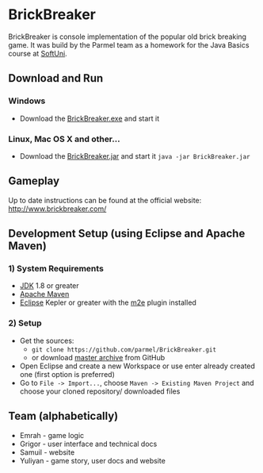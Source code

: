BrickBreaker
============

BrickBreaker is console implementation of the popular old brick breaking game. It was build by the Parmel team as a homework for the Java Basics course at [SoftUni](https://softuni.bg/).

## Download and Run

### Windows

* Download the [BrickBreaker.exe](#) and start it

### Linux, Mac OS X and other...

* Download the [BrickBreaker.jar](#) and start it ``java -jar BrickBreaker.jar``

## Gameplay

Up to date instructions can be found at the official website:
http://www.brickbreaker.com/

## Development Setup (using Eclipse and Apache Maven)

### 1) System Requirements

* [JDK](http://www.oracle.com/technetwork/java/javase/downloads/index.html) 1.8 or greater
* [Apache Maven](http://maven.apache.org/)
* [Eclipse](http://www.eclipse.org/downloads/) Kepler or greater with the [m2e](https://www.eclipse.org/m2e/) plugin installed

### 2) Setup

* Get the sources:
    *  ``git clone https://github.com/parmel/BrickBreaker.git``
    * or download [master archive](https://github.com/parmel/BrickBreaker/archive/master.zip) from GitHub
* Open Eclipse and create a new Workspace or use enter already created one (first option is preferred)
* Go to ``File -> Import...``, choose ``Maven -> Existing Maven Project`` and choose your cloned repository/ downloaded files

## Team (alphabetically)
* Emrah - game logic
* Grigor - user interface and technical docs
* Samuil - website
* Yuliyan - game story, user docs and website